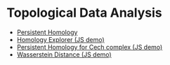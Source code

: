 # Topological Data Analysis

* [Persistent Homology](https://colab.research.google.com/github/fbeilstein/topological_data_analysis/blob/master/persistent_homology.ipynb)
* [Homology Explorer (JS demo)](https://fbeilstein.github.io/topological_data_analysis/homology_explorer/homology_explorer.html)
* [Persistent Homology for Cech complex (JS demo)](https://fbeilstein.github.io/topological_data_analysis/persistent_homology_explorer/persistent_homology_explorer.html)
* [Wasserstein Distance (JS demo)](https://fbeilstein.github.io/topological_data_analysis/wasserstein_distance/wasserstein_distance.html)
